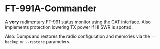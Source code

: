 # FT-991A-Commander
A **very** rudimentary FT-991 status monitor using the CAT interface. Also implements protection lowering TX power if HI SWR is spotted.

Also: Dumps and restores the radio configuration and memories via the `--backup` or `--restore` parameters.
